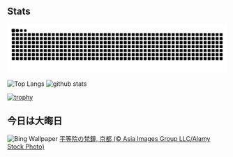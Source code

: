 ## Stats
<picture>
  <source media="(prefers-color-scheme: dark)" srcset="https://raw.githubusercontent.com/ba230t/ba230t/output/github-contribution-grid-snake-dark.svg">
  <source media="(prefers-color-scheme: light)" srcset="https://raw.githubusercontent.com/ba230t/ba230t/output/github-contribution-grid-snake.svg">
  <img alt="github contribution grid snake animation" src="https://raw.githubusercontent.com/ba230t/ba230t/output/github-contribution-grid-snake.svg">
</picture>

<p align="left">
  <img alt="Top Langs" height="150px" src="https://github-readme-stats.vercel.app/api/top-langs/?username=ba230t&layout=compact&theme=transparent" />
  <img alt="github stats" height="150px" src="https://github-readme-stats.vercel.app/api?username=ba230t&theme=transparent" />
</p>

[![trophy](https://github-profile-trophy.vercel.app/?username=ba230t&theme=transparent&column=7)](https://github.com/ryo-ma/github-profile-trophy)


<!-- Bing Wallpaper Start -->
## 今日は大晦日
![Bing Wallpaper](https://www.bing.com/th?id=OHR.Omisoka2024_JA-JP6408751475_1920x1080.jpg&rf=LaDigue_1920x1080.jpg&pid=hp)
[平等院の梵鐘, 京都 (© Asia Images Group LLC/Alamy Stock Photo)](https://www.bing.com/search?q=%E5%B9%B3%E7%AD%89%E9%99%A2%E3%81%AE%E6%A2%B5%E9%90%98&form=hpcapt&filters=HpDate%3a%2220241230_1500%22)
<!-- Bing Wallpaper End -->
